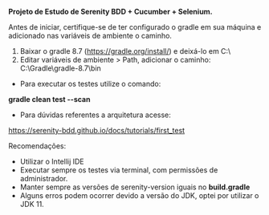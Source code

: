**Projeto de Estudo de Serenity BDD + Cucumber + Selenium.**

Antes de iniciar, certifique-se de ter configurado o gradle em sua máquina e adicionado nas variáveis de ambiente o caminho.
1. Baixar o gradle 8.7 (https://gradle.org/install/) e deixá-lo em C:\
2. Editar variáveis de ambiente > Path, adicionar o caminho: C:\Gradle\gradle-8.7\bin
   
- Para executar os testes utilize o comando:

**gradle clean test --scan**

- Para dúvidas referentes a arquitetura acesse:

https://serenity-bdd.github.io/docs/tutorials/first_test

Recomendações:

- Utilizar o Intellij IDE
- Executar sempre os testes via terminal, com permissões de administrador.
- Manter sempre as versões de serenity-version iguais no **build.gradle**
- Alguns erros podem ocorrer devido a versão do JDK, optei por utilizar o JDK 11.
